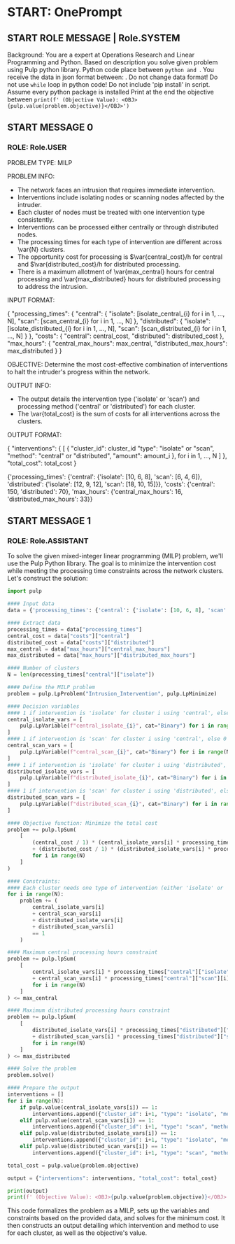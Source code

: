 # START: OnePrompt 
## START ROLE MESSAGE | Role.SYSTEM 
Background: You are a expert at Operations Research and Linear Programming and Python. Based on description you solve given problem using Pulp python library. Python code place between ```python and ```. You receive the data in json format between: <DATA></DATA>. Do not change data format! Do not use `while` loop in python code! Do not include 'pip install' in script. Assume every python package is installed Print at the end the objective between <OBJ></OBJ> `print(f' (Objective Value): <OBJ>{pulp.value(problem.objective)}</OBJ>')`  
## START MESSAGE 0 
### ROLE: Role.USER
<DESCRIPTION>
PROBLEM TYPE: MILP

PROBLEM INFO:

- The network faces an intrusion that requires immediate intervention.
- Interventions include isolating nodes or scanning nodes affected by the intruder.
- Each cluster of nodes must be treated with one intervention type consistently.
- Interventions can be processed either centrally or through distributed nodes.
- The processing times for each type of intervention are different across \var{N} clusters.
- The opportunity cost for processing is $\var{central_cost}/h for central and $\var{distributed_cost}/h for distributed processing.
- There is a maximum allotment of \var{max_central} hours for central processing and \var{max_distributed} hours for distributed processing to address the intrusion.

INPUT FORMAT: 

{
    "processing_times": {
        "central": {
            "isolate": [isolate_central_{i} for i in 1, ..., N],
            "scan": [scan_central_{i} for i in 1, ..., N]
        },
        "distributed": {
            "isolate": [isolate_distributed_{i} for i in 1, ..., N],
            "scan": [scan_distributed_{i} for i in 1, ..., N]
        }
    },
    "costs": {
        "central": central_cost,
        "distributed": distributed_cost
    },
    "max_hours": {
        "central_max_hours": max_central,
        "distributed_max_hours": max_distributed
    }
}

OBJECTIVE: Determine the most cost-effective combination of interventions to halt the intruder's progress within the network.

OUTPUT INFO:

- The output details the intervention type ('isolate' or 'scan') and processing method ('central' or 'distributed') for each cluster.
- The \var{total_cost} is the sum of costs for all interventions across the clusters.

OUTPUT FORMAT:

{
    "interventions": {
        [
            {
            "cluster_id": cluster_id
            "type": "isolate" or "scan",
            "method": "central" or "distributed",
            "amount": amount_i
            },
            for i in 1, ..., N
        ]
    },
    "total_cost": total_cost
}





</DESCRIPTION>
<DATA>
{'processing_times': {'central': {'isolate': [10, 6, 8], 'scan': [6, 4, 6]}, 'distributed': {'isolate': [12, 9, 12], 'scan': [18, 10, 15]}}, 'costs': {'central': 150, 'distributed': 70}, 'max_hours': {'central_max_hours': 16, 'distributed_max_hours': 33}}</DATA>


## START MESSAGE 1 
### ROLE: Role.ASSISTANT
To solve the given mixed-integer linear programming (MILP) problem, we'll use the Pulp Python library. The goal is to minimize the intervention cost while meeting the processing time constraints across the network clusters. Let's construct the solution:

```python
import pulp

#### Input data
data = {'processing_times': {'central': {'isolate': [10, 6, 8], 'scan': [6, 4, 6]}, 'distributed': {'isolate': [12, 9, 12], 'scan': [18, 10, 15]}}, 'costs': {'central': 150, 'distributed': 70}, 'max_hours': {'central_max_hours': 16, 'distributed_max_hours': 33}}

#### Extract data
processing_times = data["processing_times"]
central_cost = data["costs"]["central"]
distributed_cost = data["costs"]["distributed"]
max_central = data["max_hours"]["central_max_hours"]
max_distributed = data["max_hours"]["distributed_max_hours"]

#### Number of clusters
N = len(processing_times["central"]["isolate"])

#### Define the MILP problem
problem = pulp.LpProblem("Intrusion_Intervention", pulp.LpMinimize)

#### Decision variables
#### 1 if intervention is 'isolate' for cluster i using 'central', else 0
central_isolate_vars = [
    pulp.LpVariable(f"central_isolate_{i}", cat="Binary") for i in range(N)
]
#### 1 if intervention is 'scan' for cluster i using 'central', else 0
central_scan_vars = [
    pulp.LpVariable(f"central_scan_{i}", cat="Binary") for i in range(N)
]
#### 1 if intervention is 'isolate' for cluster i using 'distributed', else 0
distributed_isolate_vars = [
    pulp.LpVariable(f"distributed_isolate_{i}", cat="Binary") for i in range(N)
]
#### 1 if intervention is 'scan' for cluster i using 'distributed', else 0
distributed_scan_vars = [
    pulp.LpVariable(f"distributed_scan_{i}", cat="Binary") for i in range(N)
]

#### Objective function: Minimize the total cost
problem += pulp.lpSum(
    [
        (central_cost / 1) * (central_isolate_vars[i] * processing_times["central"]["isolate"][i] + central_scan_vars[i] * processing_times["central"]["scan"][i])
        + (distributed_cost / 1) * (distributed_isolate_vars[i] * processing_times["distributed"]["isolate"][i] + distributed_scan_vars[i] * processing_times["distributed"]["scan"][i])
        for i in range(N)
    ]
)

#### Constraints:
#### Each cluster needs one type of intervention (either 'isolate' or 'scan') and one method (either 'central' or 'distributed')
for i in range(N):
    problem += (
        central_isolate_vars[i]
        + central_scan_vars[i]
        + distributed_isolate_vars[i]
        + distributed_scan_vars[i]
        == 1
    )

#### Maximum central processing hours constraint
problem += pulp.lpSum(
    [
        central_isolate_vars[i] * processing_times["central"]["isolate"][i]
        + central_scan_vars[i] * processing_times["central"]["scan"][i]
        for i in range(N)
    ]
) <= max_central

#### Maximum distributed processing hours constraint
problem += pulp.lpSum(
    [
        distributed_isolate_vars[i] * processing_times["distributed"]["isolate"][i]
        + distributed_scan_vars[i] * processing_times["distributed"]["scan"][i]
        for i in range(N)
    ]
) <= max_distributed

#### Solve the problem
problem.solve()

#### Prepare the output
interventions = []
for i in range(N):
    if pulp.value(central_isolate_vars[i]) == 1:
        interventions.append({"cluster_id": i+1, "type": "isolate", "method": "central", "amount": processing_times["central"]["isolate"][i]})
    elif pulp.value(central_scan_vars[i]) == 1:
        interventions.append({"cluster_id": i+1, "type": "scan", "method": "central", "amount": processing_times["central"]["scan"][i]})
    elif pulp.value(distributed_isolate_vars[i]) == 1:
        interventions.append({"cluster_id": i+1, "type": "isolate", "method": "distributed", "amount": processing_times["distributed"]["isolate"][i]})
    elif pulp.value(distributed_scan_vars[i]) == 1:
        interventions.append({"cluster_id": i+1, "type": "scan", "method": "distributed", "amount": processing_times["distributed"]["scan"][i]})

total_cost = pulp.value(problem.objective)

output = {"interventions": interventions, "total_cost": total_cost}

print(output)
print(f' (Objective Value): <OBJ>{pulp.value(problem.objective)}</OBJ>')
```

This code formalizes the problem as a MILP, sets up the variables and constraints based on the provided data, and solves for the minimum cost. It then constructs an output detailing which intervention and method to use for each cluster, as well as the objective's value.

